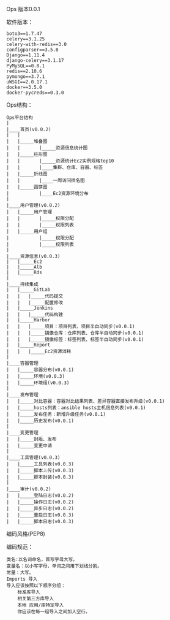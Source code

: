 Ops 版本0.0.1

软件版本：

    boto3==1.7.47
    celery==3.1.25
    celery-with-redis==3.0
    configparser==3.5.0
    Django==1.11.4
    django-celery==3.1.17
    PyMySQL==0.8.1
    redis==2.10.6
    pymongo==3.7.1
    uWSGI==2.0.17.1
    docker==3.5.0
    docker-pycreds==0.3.0

    
Ops结构：

    Ops平台结构
    |
    |____首页(v0.0.2)
    |   |
    |   |_____堆叠图
    |   |       |_____资源信息统计图
    |   |_____柱形图
    |   |       |_____资源统计Ec2实例规格top10
    |   |       |____集群、仓库、容器、标签
    |   |_____折线图
    |   |       |____一周访问排名图
    |   |_____圆饼图
    |           |____Ec2资源环境分布
    |
    |____用户管理(v0.0.2)
    |   |_____用户管理
    |   |       |_____权限分配
    |   |       |_____权限列表
    |   |_____用户组
    |           |_____权限分配
    |           |_____权限列表
    |
    |____资源信息(v0.0.3)
    |   |_____Ec2
    |   |_____Alb
    |   |_____Rds
    |
    |____持续集成
    |   |_____GitLab  
    |   |   |_____代码提交
    |   |   |_____配置修改
    |   |_____Jenkins
    |   |   |_____代码构建
    |   |_____Harbor
    |   |   |_____项目：项目列表、项目半自动同步(v0.0.1)
    |   |   |_____镜像仓库：仓库列表、仓库半自动同步(v0.0.1)
    |   |   |_____镜像标签：标签列表、标签半自动同步(v0.0.1)
    |   |_____Report
    |   |   |_____Ec2资源消耗
    |
    |____容器管理
    |   |_____容器分布(v0.0.1)
    |   |_____环境(v0.0.3)
    |   |_____环境组(v0.0.3)
    |
    |____发布管理
    |   |_____对比容器：容器对比结果列表、差异容器直接发布升级(v0.0.1)
    |   |_____hosts列表：ansible hosts主机信息列表(v0.0.1)
    |   |_____发布任务：新增升级任务(v0.0.1)
    |   |_____历史发布(v0.0.1)
    |
    |____变更管理
    |   |_____封版、发布
    |   |_____变更申请
    |
    |____工具管理(v0.0.3)
    |   |_____工具列表(v0.0.3)
    |   |_____脚本上传(v0.0.3)
    |   |_____脚本封装(v0.0.3)
    |
    |____审计(v0.0.2)
    |   |_____登陆日志(v0.0.2)
    |   |_____操作日志(v0.0.2)
    |   |_____异步日志(v0.0.2)
    |   |_____重启日志(v0.0.3)
    |   |_____脚本日志(v0.0.3)

编码风格(PEP8)

编码规范：

    类名:以名词命名，首写字母大写。
    变量名：以小写字母，单词之间用下划线分割。
    常量：大写。
    Imports 导入
    导入应该按照以下顺序分组：
        标准库导入
        相关第三方库导入
        本地 应用/库特定导入
        你应该在每一组导入之间加入空行。
        
